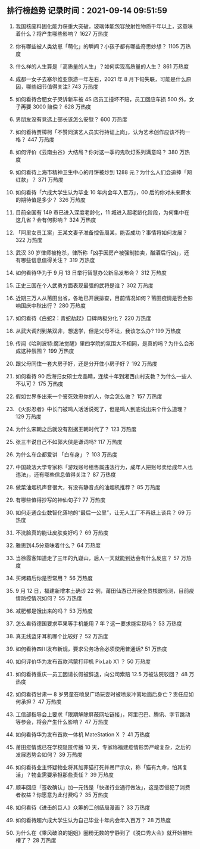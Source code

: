 
## 排行榜趋势 记录时间：2021-09-14 09:51:59
  
  1. 我国核废料固化能力获重大突破，玻璃体能包容放射性物质千年以上，这意味着什么？将产生哪些影响？ 1627 万热度
    
  2. 你有哪些被人类幼崽「萌化」的瞬间？小孩子都有哪些奇思妙想？ 1105 万热度
    
  3. 什么样的人生算是「高质量的人生」？如何实现高质量的人生？ 861 万热度
    
  4. 成都一女子去塞尔维亚旅游一年左右，2021 年 8 月下旬失联，可能是什么原因，哪些细节值得关注? 743 万热度
    
  5. 如何看待合肥女子哭诉新车被 4S 店员工撞坏不赔，员工回应车损 500 外，女子再要 3000 赔偿？ 628 万热度
    
  6. 男朋友没有竞选上部长该怎么安慰？ 600 万热度
    
  7. 如何看待贾樟柯「不赞同演艺人员实行持证上岗」，认为艺术创作应该不拘一格？ 447 万热度
    
  8. 如何评价《云南虫谷》大结局？你对这一季的鬼吹灯系列满意吗？ 380 万热度
    
  9. 如何看待上海市精神卫生中心的月饼被炒到 1288 元？为什么人们会追捧「网红款」？ 371 万热度
    
  10. 如何看待「六成大学生认为毕业 10 年内会年入百万」，00 后的你对未来薪水的期待值是多少？ 326 万热度
    
  11. 目前全国有 149 市已进入深度老龄化，11 城进入超老龄化阶段，为何集中在这几省？会有何影响？ 324 万热度
    
  12. 「阿里女员工案」王某文妻子准备控告周某，能否成功？事情将如何发展？ 322 万热度
    
  13. 武汉 30 岁律师被枪杀，律所称「凶手因房产被强制拍卖，酗酒后行凶」，还有哪些信息值得关注？ 319 万热度
    
  14. 如何看待华为于 9 月 13 日举行智慧办公新品发布会？ 312 万热度
    
  15. 正史三国在个人武勇方面表现最强的武将是谁？ 302 万热度
    
  16. 近期三万人从莆田出省，各地已开展排查，目前情况如何？莆田疫情是否会影响国庆中秋出行？ 280 万热度
    
  17. 如何看待《白蛇2：青蛇劫起》口碑两极分化？ 220 万热度
    
  18. 从武大调剂到某双非，想退学，但是父母不让，我该怎么办? 199 万热度
    
  19. 传闻《哈利波特:魔法觉醒》里四学院的氛围大不相同，是真的吗？为什么会形成这种氛围？ 199 万热度
    
  20. 跟父母同住一套大房子好，还是分开住小房子好？ 192 万热度
    
  21. 如何看待 90 后海归女硕士龙晶睛，连续十年到湘西山村支教？为什么一些人不认可？ 175 万热度
    
  22. 假如世界多出来一个誓死效忠你的人，你会怎么做？ 157 万热度
    
  23. 《火影忍者》中长门被鸣人活活说死了，但是鸣人到底说出来个什么道理？ 129 万热度
    
  24. 为什么宋朝之后就没有割据王朝时代了？ 123 万热度
    
  25. 张三丰说自己不如郭大侠是谦词吗? 117 万热度
    
  26. 为什么车企都爱讲 「白车身」？ 103 万热度
    
  27. 中国政法大学专家称「游戏账号租售属违法行为，成年人把账号卖给成年人也违法」，还有哪些信息值得关注？ 87 万热度
    
  28. 做菜油烟机声音很大，有没有静音点的油烟机推荐？ 85 万热度
    
  29. 有哪些值得抄写的神仙句子? 77 万热度
    
  30. 如何走通企业数智化落地的“最后一公里”，让无人工厂不再纸上谈兵？ 69 万热度
    
  31. 不洗脸真的能让皮肤变好吗？ 69 万热度
    
  32. 雅思到4.5分意味着什么？ 64 万热度
    
  33. 当徐霞客知道走了三年的九嶷山，后人一天就能到达会有什么反应？ 57 万热度
    
  34. 买烤箱后你是否常用？ 56 万热度
    
  35. 9 月 12 日，福建新增本土确诊 22 例，莆田仙游已开展全员核酸检测，目前疫情防控情况如何？ 55 万热度
    
  36. 减肥都是饿出来的吗？ 53 万热度
    
  37. 怎么看待德国要求苹果等手机能用 7 年？这一要求能实现吗？ 53 万热度
    
  38. 真无线蓝牙耳机哪个比较好？ 52 万热度
    
  39. 如何看待四川发布新规，要求公务场合必须使用普通话? 51 万热度
    
  40. 如何评价华为发布首款鸿蒙打印机 PixLab X1 ？ 50 万热度
    
  41. 如何看待重庆一员工因请长假被辞退，向公司索赔 12.5 万被法院驳回？ 48 万热度
    
  42. 如何看待甘肃一 8 岁男童在喷泉广场玩耍时被喷泉冲离地面后身亡？责任应如何承担？ 47 万热度
    
  43. 工信部指导会上要求「限期解除屏蔽网址链接」，阿里巴巴、腾讯、字节跳动等参会，将会产生什么影响？ 47 万热度
    
  44. 如何看待华为发布首款一体机 MateStation X ？ 41 万热度
    
  45. 莆田疫情或已在学校隐匿传播 10 天，专家称福建疫情形势严峻复杂，之后的发展态势会如何？ 39 万热度
    
  46. 如何看待业主怀疑物业将其加菲猫打死并吊尸示众，称「猫有九命，怕其复活」？物业需要承担那些责任？ 39 万热度
    
  47. 顺丰回应「签收确认」加一元钱是「快递行业通行做法」，这是否侵犯了消费者权益？你愿意为此付费吗？ 35 万热度
    
  48. 如何看待《进击的巨人》众筹的二创结局漫画？ 33 万热度
    
  49. 如何看待超六成大学生认为自己毕业十年内会年入百万？ 28 万热度
    
  50. 为什么在《乘风破浪的姐姐》圈粉无数的宁静到了《脱口秀大会》就开始被吐槽了？ 28 万热度
    
